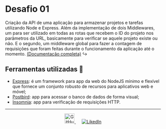 # Desafio 01

Criação da API de uma aplicação para armazenar projetos e tarefas utilizando Node e Express. Além da implementação de dois Middlewares, um para ser utilizado em todas as rotas que recebem o ID do projeto nos parâmetros da URL, basicamente para verificar se aquele projeto existe ou não. E o segundo, um middleware global para fazer a contagem de requisições que foram feitas durante o funcionamento da aplicação até o momento. 
[(Documentação completa)](https://github.com/Rocketseat/bootcamp-gostack-desafio-01/blob/master/README.md#desafio-01-conceitos-do-nodejs) :arrow_right_hook:

## Ferramentas utilizadas :hammer:
- [Express](https://expressjs.com/): é um framework para app da web do NodeJS mínimo e flexível que fornece um conjunto robusto de recursos para aplicativos web e móvel;
- [Postbird](https://electronjs.org/apps/postbird): app para acessar o banco de dados de forma visual;
- [Insomnia](https://insomnia.rest/): app para verificação de requisições HTTP.

---

<p align="center">
  <a href="https://www.linkedin.com/in/icaroov/">
    <img alt="GitHub" width="32px" height="32px" src="https://img.icons8.com/color/32/000000/linkedin-circled.png" />
  </a>
  &nbsp&nbsp&nbsp&nbsp
  <a href="https://github.com/icaroov">
    <img alt="LikedIn" src="https://img.icons8.com/ios-glyphs/48/000000/github.png" />
  </a>
</p>
